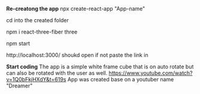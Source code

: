 **Re-creatong the app**
npx create-react-app "App-name"

cd into the created folder

npm i react-three-fiber three

npm start

http://localhost:3000/ shoukd open if not paste the link in 

**Start coding**
The app is a simple white frame cube that is on auto rotate but can also be rotated with the user as well.
https://www.youtube.com/watch?v=1Q0bFkjHXdY&t=619s
App was created base on a youtuber name "Dreamer"